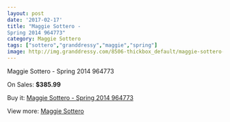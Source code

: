 ```yaml
---
layout: post
date: '2017-02-17'
title: "Maggie Sottero - 
Spring 2014 964773"
category: Maggie Sottero
tags: ["sottero","granddressy","maggie","spring"]
image: http://img.granddressy.com/8506-thickbox_default/maggie-sottero-spring-2014-964773.jpg
---
```

Maggie Sottero - 
Spring 2014 964773

On Sales: **$385.99**
<a href="https://www.granddressy.com/en/maggie-sottero/7736-maggie-sottero-spring-2014-964773.html"><amp-img layout="responsive" width="600" height="600" src="//img.granddressy.com/8506-thickbox_default/maggie-sottero-spring-2014-964773.jpg" alt="Maggie Sottero - 
Spring 2014 964773 0" /></a>

Buy it: [Maggie Sottero - 
Spring 2014 964773](https://www.granddressy.com/en/maggie-sottero/7736-maggie-sottero-spring-2014-964773.html "Maggie Sottero - 
Spring 2014 964773")

View more: [Maggie Sottero](https://www.granddressy.com/en/13-maggie-sottero "Maggie Sottero")